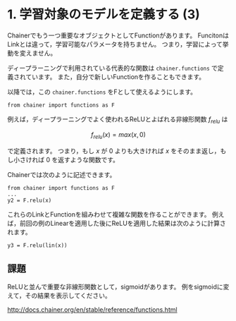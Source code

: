 
# 1. 学習対象のモデルを定義する (3)

Chainerでもう一つ重要なオブジェクトとしてFunctionがあります。
FuncitonはLinkとは違って，学習可能なパラメータを持ちません。
つまり，学習によって挙動を変えません。

ディープラーニングで利用されている代表的な関数は `chainer.functions` で定義されています。
また，自分で新しいFunctionを作ることもできます。

以降では，この  `chainer.functions` をFとして使えるようにします。

```
from chainer import functions as F
```

例えば，ディープラーニングでよく使われるReLUとよばれる非線形関数 $f_{relu}$ は

$$f_{relu}(x)=max(x,0)$$

で定義されます。
つまり，もし $x$ が $0$ よりも大きければ $x$ をそのまま返し，もし小さければ $0$ を返すような関数です。

Chainerでは次のように記述できます。

```
from chainer import functions as F
...
y2 = F.relu(x)
```

これらのLinkとFunctionを組みわせて複雑な関数を作ることができます。
例えば，前回の例のLinearを適用した後にReLUを適用した結果は次のように計算されます。

```
y3 = F.relu(lin(x))
```

## 課題

ReLUと並んで重要な非線形関数として，sigmoidがあります。
例をsigmoidに変えて，その結果を表示してください。

http://docs.chainer.org/en/stable/reference/functions.html


